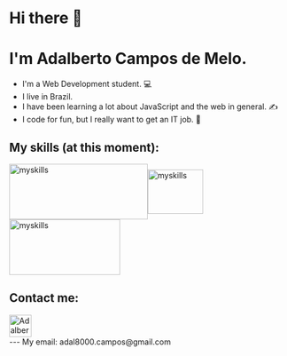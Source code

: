 # Hi there 👋

# I'm Adalberto Campos de Melo.

* I'm a Web Development student. :computer:
* I live in Brazil.
* I have been learning a lot about JavaScript and the web in general. :writing_hand:
* I code for fun, but I really want to get an IT job. :vulcan_salute:
## My skills (at this moment):
<img align="center" alt="myskills" height="100" width="250" src="https://encrypted-tbn0.gstatic.com/images?q=tbn:ANd9GcRKejk1EYqeq2wiJA3XyI3F9xSFKINFFhW6Aw&usqp=CAU" style="max-width: 100%;"><img align="center" alt="myskills" height="80" width="100" src="https://upload.wikimedia.org/wikipedia/commons/thumb/b/b2/Bootstrap_logo.svg/1200px-Bootstrap_logo.svg.png" style="max-width: 100%;"><img align="center" alt="myskills" height="100" width="200" src="https://conexaopanvel.faccat.br/wp-content/uploads/2019/11/git-and-git-bash.png" style="max-width: 100%;">

## Contact me:
<a href="https://www.instagram.com/adalbertocmps/" target="_blank">
<img align="center" alt="Adalberto-instagram" height="40" width="40" src="https://imagens.canaltech.com.br/empresas/638.400.jpg" style="max-width: 100%;">
</a><br>
--- My email: adal8000.campos@gmail.com
